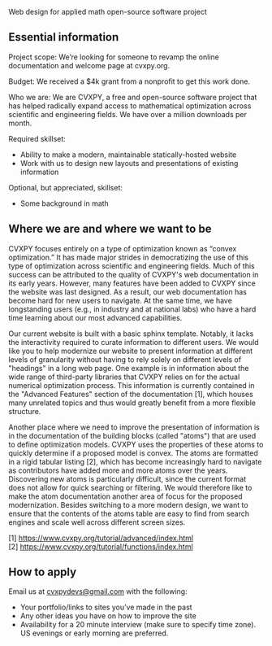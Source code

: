 Web design for applied math open-source software project

Essential information  
--------------------  

Project scope: We’re looking for someone to revamp the online documentation and welcome page at cvxpy.org.

Budget: We received a $4k grant from a nonprofit to get this work done.

Who we are: We are CVXPY, a free and open-source software project that has helped radically expand access to mathematical optimization across scientific and engineering fields. We have over a million downloads per month.

Required skillset:
 * Ability to make a modern, maintainable statically-hosted website
 * Work with us to design new layouts and presentations of existing information

Optional, but appreciated, skillset:
 * Some background in math

Where we are and where we want to be  
----------------------------------  
CVXPY focuses entirely on a type of optimization known as “convex optimization.” It has made major strides in democratizing the use of this type of optimization across scientific and engineering fields. Much of this success can be attributed to the quality of CVXPY's web documentation in its early years. However, many features have been added to CVXPY since the website was last designed. As a result, our web documentation has become hard for new users to navigate. At the same time, we have longstanding users (e.g., in industry and at national labs) who have a hard time learning about our most advanced capabilities.

Our current website is built with a basic sphinx template. Notably, it lacks the interactivity required to curate information to different users. We would like you to help modernize our website to present information at different levels of granularity without having to rely solely on different levels of "headings" in a long web page. One example is in information about the wide range of third-party libraries that CVXPY relies on for the actual numerical optimization process. This information is currently contained in the "Advanced Features" section of the documentation [1], which houses many unrelated topics and thus would greatly benefit from a more flexible structure.

Another place where we need to improve the presentation of information is in the documentation of the building blocks (called "atoms") that are used to define optimization models. CVXPY uses the properties of these atoms to quickly determine if a proposed model is convex. The atoms are formatted in a rigid tabular listing [2], which has become increasingly hard to navigate as contributors have added more and more atoms over the years. Discovering new atoms is particularly difficult, since the current format does not allow for quick searching or filtering. We would therefore like to make the atom documentation another area of focus for the proposed modernization. Besides switching to a more modern design, we want to ensure that the contents of the atoms table are easy to find from search engines and scale well across different screen sizes.

[1] https://www.cvxpy.org/tutorial/advanced/index.html  
[2] https://www.cvxpy.org/tutorial/functions/index.html  


How to apply
-----------------

Email us at cvxpydevs@gmail.com with the following:
 * Your portfolio/links to sites you’ve made in the past
 * Any other ideas you have on how to improve the site
 * Availability for a 20 minute interview (make sure to specify time zone). US evenings or early morning are preferred.
